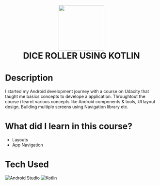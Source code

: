 <div align="center">
      <h1> <img src="https://img.icons8.com/color/512/android-studio--v3.png" width="150px"><br/>DICE ROLLER USING KOTLIN</h1>
     </div>


# Description

I started my Android development journey with a course on Udacity that taught me basics concepts to develope a application.
Throughtout the course i learnt various concepts like Android components & tools, UI layout design, Building multiple screens using Navigation library etc.



# What did I learn in this course?

- Layouts
- App Navigation

# Tech Used
![Android Studio](https://img.icons8.com/color/2x/android-studio--v2.png)  ![Kotlin](https://seeklogo.com/images/K/kotlin-logo-E4C9B2C4CF-seeklogo.com.png)


